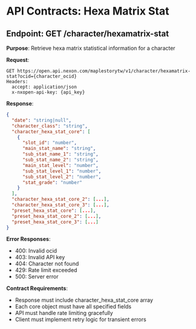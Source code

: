 # API Contracts: Hexa Matrix Stat

## Endpoint: GET /character/hexamatrix-stat

**Purpose**: Retrieve hexa matrix statistical information for a character

**Request**:

```
GET https://open.api.nexon.com/maplestorytw/v1/character/hexamatrix-stat?ocid={character_ocid}
Headers:
  accept: application/json
  x-nxopen-api-key: {api_key}
```

**Response**:

```json
{
  "date": "string|null",
  "character_class": "string",
  "character_hexa_stat_core": [
    {
      "slot_id": "number",
      "main_stat_name": "string",
      "sub_stat_name_1": "string",
      "sub_stat_name_2": "string",
      "main_stat_level": "number",
      "sub_stat_level_1": "number",
      "sub_stat_level_2": "number",
      "stat_grade": "number"
    }
  ],
  "character_hexa_stat_core_2": [...],
  "character_hexa_stat_core_3": [...],
  "preset_hexa_stat_core": [...],
  "preset_hexa_stat_core_2": [...],
  "preset_hexa_stat_core_3": [...]
}
```

**Error Responses**:

- 400: Invalid ocid
- 403: Invalid API key
- 404: Character not found
- 429: Rate limit exceeded
- 500: Server error

**Contract Requirements**:

- Response must include character_hexa_stat_core array
- Each core object must have all specified fields
- API must handle rate limiting gracefully
- Client must implement retry logic for transient errors
